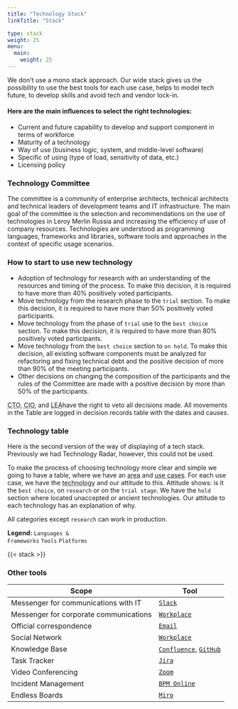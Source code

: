 ```yaml
---
title: "Technology Stack"
linkTitle: "Stack"

type: stack
weight: 25
menu:
  main:
    weight: 25
---
```

<div class="row">
<div class="col-md-10 col-xl-9 text-justify">

We don't use a mono stack approach.
Our wide stack gives us the possibility to use the best tools for each use case, helps to model tech future,
to develop skills and avoid tech and vendor lock-in.

#### Here are the main influences to select the right technologies:
* Current and future capability to develop and support component in terms of workforce
* Maturity of a technology
* Way of use (business logic, system, and middle-level software)
* Specific of using (type of load, sensitivity of data, etc.)
* Licensing policy

### Technology Committee
The committee is a community of enterprise architects, technical architects and technical leaders of development teams
and IT infrastructure. The main goal of the committee is the selection and recommendations on the use of technologies
in Leroy Merlin Russia and increasing the efficiency of use of company resources.
Technologies are understood as programming languages, frameworks and libraries, software tools and approaches
in the context of specific usage scenarios.

### How to start to use new technology 
* Adoption of technology for research with an understanding of the resources and timing of the process.
To make this decision, it is required to have more than 40% positively voted participants.
* Move technology from the research phase to the `trial` section.
To make this decision, it is required to have more than 50% positively voted participants.
* Move technology from the phase of `trial` use to the `best choice` section.
To make this decision, it is required to have more than 80% positively voted participants.
* Move technology from the `best choice` section to `on hold`.
To make this decision, all existing software components must be analyzed for refactoring and fixing technical debt
and the positive decision of more than 90% of the meeting participants.
* Other decisions on changing the composition of the participants and the rules of the Committee
are made with a positive decision by more than 50% of the participants.

<abbr data-toggle="tooltip" title="Chief Technology Officer">CTO</abbr>,
<abbr data-toggle="tooltip" title="Chief Information Officer">CIO</abbr>,
and <abbr data-toggle="tooltip" title="Lead Enterprice Architect">LEA</abbr>have the right to veto all decisions made.
All movements in the Table are logged in decision records table with the dates and causes.

### Technology table
Here is the second version of the way of displaying of a tech stack.
Previously we had Technology Radar, however, this could not be used.

To make the process of choosing technology more clear and simple we going to have a table,
where we have an <abbr data-toggle="tooltip" title="DB, Frontend, backend, etc">area</abbr>
and <abbr data-toggle="tooltip" title="CRUD API, BFF, Process orchestration and so on">use cases</abbr>.
For each use case, we have the <abbr data-toggle="tooltip" title="programming language, framework, product">technology</abbr>
and our attitude to this. Attitude shows: is it the `best choice`, on `research` or on the `trial stage`.
We have the `hold` section where located unaccepted or ancient technologies. Our attitude to each technology
has an explanation of why.

All categories except `research` can work in production.

**Legend:** <code class='lang'>Languages & Frameworks</code> <code class='tool'>Tools</code> <code class='platform'>Platforms</code>
</div>
</div>

{{< stack >}}

### Other tools

| Scope | Tool |
| ------ | ------ |
| Messenger for communications with IT | [`Slack`](https://adeo-tech-community.slack.com) |
| Messenger for corporate communications | [`Workplace`](https://workplace.facebook.com) |
| Official correspondence | [`Email`](https://owa.leroymerlin.ru/) |
| Social Network | [`Workplace`](https://workplace.facebook.com) |
| Knowledge Base | [`Confluence`](https://confluence.lmru.tech), [`GitHub`](https://github.com/adeo/) |
| Task Tracker | [`Jira`](https://jira.lmru.tech) |
| Video Conferencing | [`Zoom`](https://leroymerlin.zoom.us) |
| Incident Management | [`BPM Online`](http://itsm.leroymerlin.ru/) |
| Endless Boards | [`Miro`](https://miro.com/) |